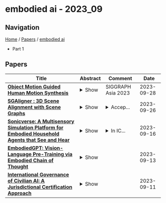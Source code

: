 # embodied ai - 2023_09

## Navigation

[Home](https://lixin97.github.io/arXivRadar) / [Papers](https://lixin97.github.io/arXivRadar/papers) / [embodied ai](https://lixin97.github.io/arXivRadar/papers/embodied_ai)

- Part 1

## Papers

| **Title** | **Abstract** | **Comment** | **Date** |
| --- | --- | --- | --- |
| **[Object Motion Guided Human Motion Synthesis](http://arxiv.org/abs/2309.16237v1)** | <details><summary>Show</summary><p>Modeling human behaviors in contextual environments has a wide range of applications in character animation, embodied AI, VR/AR, and robotics. In real-world scenarios, humans frequently interact with the environment and manipulate various objects to complete daily tasks. In this work, we study the problem of full-body human motion synthesis for the manipulation of large-sized objects. We propose Object MOtion guided human MOtion synthesis (OMOMO), a conditional diffusion framework that can generate full-body manipulation behaviors from only the object motion. Since naively applying diffusion models fails to precisely enforce contact constraints between the hands and the object, OMOMO learns two separate denoising processes to first predict hand positions from object motion and subsequently synthesize full-body poses based on the predicted hand positions. By employing the hand positions as an intermediate representation between the two denoising processes, we can explicitly enforce contact constraints, resulting in more physically plausible manipulation motions. With the learned model, we develop a novel system that captures full-body human manipulation motions by simply attaching a smartphone to the object being manipulated. Through extensive experiments, we demonstrate the effectiveness of our proposed pipeline and its ability to generalize to unseen objects. Additionally, as high-quality human-object interaction datasets are scarce, we collect a large-scale dataset consisting of 3D object geometry, object motion, and human motion. Our dataset contains human-object interaction motion for 15 objects, with a total duration of approximately 10 hours.</p></details> | SIGGRAPH Asia 2023 | 2023-09-28 |
| **[SGAligner : 3D Scene Alignment with Scene Graphs](http://arxiv.org/abs/2304.14880v2)** | <details><summary>Show</summary><p>Building 3D scene graphs has recently emerged as a topic in scene representation for several embodied AI applications to represent the world in a structured and rich manner. With their increased use in solving downstream tasks (eg, navigation and room rearrangement), can we leverage and recycle them for creating 3D maps of environments, a pivotal step in agent operation? We focus on the fundamental problem of aligning pairs of 3D scene graphs whose overlap can range from zero to partial and can contain arbitrary changes. We propose SGAligner, the first method for aligning pairs of 3D scene graphs that is robust to in-the-wild scenarios (ie, unknown overlap -- if any -- and changes in the environment). We get inspired by multi-modality knowledge graphs and use contrastive learning to learn a joint, multi-modal embedding space. We evaluate on the 3RScan dataset and further showcase that our method can be used for estimating the transformation between pairs of 3D scenes. Since benchmarks for these tasks are missing, we create them on this dataset. The code, benchmark, and trained models are available on the project website.</p></details> | <details><summary>Accep...</summary><p>Accepted at ICCV 2023</p></details> | 2023-09-26 |
| **[Sonicverse: A Multisensory Simulation Platform for Embodied Household Agents that See and Hear](http://arxiv.org/abs/2306.00923v2)** | <details><summary>Show</summary><p>Developing embodied agents in simulation has been a key research topic in recent years. Exciting new tasks, algorithms, and benchmarks have been developed in various simulators. However, most of them assume deaf agents in silent environments, while we humans perceive the world with multiple senses. We introduce Sonicverse, a multisensory simulation platform with integrated audio-visual simulation for training household agents that can both see and hear. Sonicverse models realistic continuous audio rendering in 3D environments in real-time. Together with a new audio-visual VR interface that allows humans to interact with agents with audio, Sonicverse enables a series of embodied AI tasks that need audio-visual perception. For semantic audio-visual navigation in particular, we also propose a new multi-task learning model that achieves state-of-the-art performance. In addition, we demonstrate Sonicverse's realism via sim-to-real transfer, which has not been achieved by other simulators: an agent trained in Sonicverse can successfully perform audio-visual navigation in real-world environments. Sonicverse is available at: https://github.com/StanfordVL/Sonicverse.</p></details> | <details><summary>In IC...</summary><p>In ICRA 2023. Project page: https://ai.stanford.edu/~rhgao/sonicverse/. Code: https://github.com/StanfordVL/sonicverse. Gao and Li contributed equally to this work and are in alphabetical order</p></details> | 2023-09-16 |
| **[EmbodiedGPT: Vision-Language Pre-Training via Embodied Chain of Thought](http://arxiv.org/abs/2305.15021v2)** | <details><summary>Show</summary><p>Embodied AI is a crucial frontier in robotics, capable of planning and executing action sequences for robots to accomplish long-horizon tasks in physical environments. In this work, we introduce EmbodiedGPT, an end-to-end multi-modal foundation model for embodied AI, empowering embodied agents with multi-modal understanding and execution capabilities. To achieve this, we have made the following efforts: (i) We craft a large-scale embodied planning dataset, termed EgoCOT. The dataset consists of carefully selected videos from the Ego4D dataset, along with corresponding high-quality language instructions. Specifically, we generate a sequence of sub-goals with the "Chain of Thoughts" mode for effective embodied planning. (ii) We introduce an efficient training approach to EmbodiedGPT for high-quality plan generation, by adapting a 7B large language model (LLM) to the EgoCOT dataset via prefix tuning. (iii) We introduce a paradigm for extracting task-related features from LLM-generated planning queries to form a closed loop between high-level planning and low-level control. Extensive experiments show the effectiveness of EmbodiedGPT on embodied tasks, including embodied planning, embodied control, visual captioning, and visual question answering. Notably, EmbodiedGPT significantly enhances the success rate of the embodied control task by extracting more effective features. It has achieved a remarkable 1.6 times increase in success rate on the Franka Kitchen benchmark and a 1.3 times increase on the Meta-World benchmark, compared to the BLIP-2 baseline fine-tuned with the Ego4D dataset.</p></details> |  | 2023-09-13 |
| **[International Governance of Civilian AI: A Jurisdictional Certification Approach](http://arxiv.org/abs/2308.15514v2)** | <details><summary>Show</summary><p>This report describes trade-offs in the design of international governance arrangements for civilian artificial intelligence (AI) and presents one approach in detail. This approach represents the extension of a standards, licensing, and liability regime to the global level. We propose that states establish an International AI Organization (IAIO) to certify state jurisdictions (not firms or AI projects) for compliance with international oversight standards. States can give force to these international standards by adopting regulations prohibiting the import of goods whose supply chains embody AI from non-IAIO-certified jurisdictions. This borrows attributes from models of existing international organizations, such as the International Civilian Aviation Organization (ICAO), the International Maritime Organization (IMO), and the Financial Action Task Force (FATF). States can also adopt multilateral controls on the export of AI product inputs, such as specialized hardware, to non-certified jurisdictions. Indeed, both the import and export standards could be required for certification. As international actors reach consensus on risks of and minimum standards for advanced AI, a jurisdictional certification regime could mitigate a broad range of potential harms, including threats to public safety.</p></details> |  | 2023-09-11 |